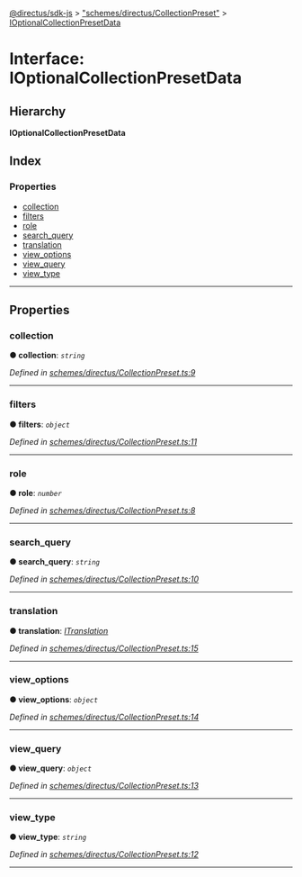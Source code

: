 [@directus/sdk-js](../README.md) > ["schemes/directus/CollectionPreset"](../modules/_schemes_directus_collectionpreset_.md) > [IOptionalCollectionPresetData](../interfaces/_schemes_directus_collectionpreset_.ioptionalcollectionpresetdata.md)

# Interface: IOptionalCollectionPresetData

## Hierarchy

**IOptionalCollectionPresetData**

## Index

### Properties

* [collection](_schemes_directus_collectionpreset_.ioptionalcollectionpresetdata.md#collection)
* [filters](_schemes_directus_collectionpreset_.ioptionalcollectionpresetdata.md#filters)
* [role](_schemes_directus_collectionpreset_.ioptionalcollectionpresetdata.md#role)
* [search_query](_schemes_directus_collectionpreset_.ioptionalcollectionpresetdata.md#search_query)
* [translation](_schemes_directus_collectionpreset_.ioptionalcollectionpresetdata.md#translation)
* [view_options](_schemes_directus_collectionpreset_.ioptionalcollectionpresetdata.md#view_options)
* [view_query](_schemes_directus_collectionpreset_.ioptionalcollectionpresetdata.md#view_query)
* [view_type](_schemes_directus_collectionpreset_.ioptionalcollectionpresetdata.md#view_type)

---

## Properties

<a id="collection"></a>

###  collection

**● collection**: *`string`*

*Defined in [schemes/directus/CollectionPreset.ts:9](https://github.com/janbiasi/sdk-js/blob/a08c70e/src/schemes/directus/CollectionPreset.ts#L9)*

___
<a id="filters"></a>

###  filters

**● filters**: *`object`*

*Defined in [schemes/directus/CollectionPreset.ts:11](https://github.com/janbiasi/sdk-js/blob/a08c70e/src/schemes/directus/CollectionPreset.ts#L11)*

___
<a id="role"></a>

###  role

**● role**: *`number`*

*Defined in [schemes/directus/CollectionPreset.ts:8](https://github.com/janbiasi/sdk-js/blob/a08c70e/src/schemes/directus/CollectionPreset.ts#L8)*

___
<a id="search_query"></a>

###  search_query

**● search_query**: *`string`*

*Defined in [schemes/directus/CollectionPreset.ts:10](https://github.com/janbiasi/sdk-js/blob/a08c70e/src/schemes/directus/CollectionPreset.ts#L10)*

___
<a id="translation"></a>

###  translation

**● translation**: *[ITranslation](_schemes_directus_translation_.itranslation.md)*

*Defined in [schemes/directus/CollectionPreset.ts:15](https://github.com/janbiasi/sdk-js/blob/a08c70e/src/schemes/directus/CollectionPreset.ts#L15)*

___
<a id="view_options"></a>

###  view_options

**● view_options**: *`object`*

*Defined in [schemes/directus/CollectionPreset.ts:14](https://github.com/janbiasi/sdk-js/blob/a08c70e/src/schemes/directus/CollectionPreset.ts#L14)*

___
<a id="view_query"></a>

###  view_query

**● view_query**: *`object`*

*Defined in [schemes/directus/CollectionPreset.ts:13](https://github.com/janbiasi/sdk-js/blob/a08c70e/src/schemes/directus/CollectionPreset.ts#L13)*

___
<a id="view_type"></a>

###  view_type

**● view_type**: *`string`*

*Defined in [schemes/directus/CollectionPreset.ts:12](https://github.com/janbiasi/sdk-js/blob/a08c70e/src/schemes/directus/CollectionPreset.ts#L12)*

___

